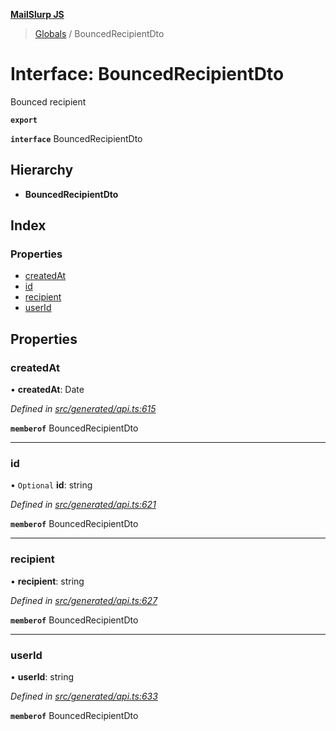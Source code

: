 **[MailSlurp JS](../README.md)**

> [Globals](../README.md) / BouncedRecipientDto

# Interface: BouncedRecipientDto

Bounced recipient

**`export`** 

**`interface`** BouncedRecipientDto

## Hierarchy

* **BouncedRecipientDto**

## Index

### Properties

* [createdAt](bouncedrecipientdto.md#createdat)
* [id](bouncedrecipientdto.md#id)
* [recipient](bouncedrecipientdto.md#recipient)
* [userId](bouncedrecipientdto.md#userid)

## Properties

### createdAt

•  **createdAt**: Date

*Defined in [src/generated/api.ts:615](https://github.com/mailslurp/mailslurp-client/blob/cce5bf2/src/generated/api.ts#L615)*

**`memberof`** BouncedRecipientDto

___

### id

• `Optional` **id**: string

*Defined in [src/generated/api.ts:621](https://github.com/mailslurp/mailslurp-client/blob/cce5bf2/src/generated/api.ts#L621)*

**`memberof`** BouncedRecipientDto

___

### recipient

•  **recipient**: string

*Defined in [src/generated/api.ts:627](https://github.com/mailslurp/mailslurp-client/blob/cce5bf2/src/generated/api.ts#L627)*

**`memberof`** BouncedRecipientDto

___

### userId

•  **userId**: string

*Defined in [src/generated/api.ts:633](https://github.com/mailslurp/mailslurp-client/blob/cce5bf2/src/generated/api.ts#L633)*

**`memberof`** BouncedRecipientDto
